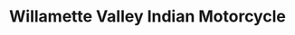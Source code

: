 ---
title: "Willamette Valley Indian Motorcycle"
url: /eugene/willamette-valley-indian-motorcycle/
shop: Motorrad
---